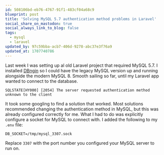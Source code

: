```yaml
---
id: 508106bd-eb76-4767-91f1-483cf04a68c9
blueprint: post
title: 'Solving MySQL 5.7 authentication method problems in Laravel'
social_share_on_mastodon: true
social_always_link_to_blog: false
tags:
  - mysql
  - laravel
updated_by: 97c59bba-acb7-406d-9278-abc37e3f76a9
updated_at: 1707740786
---
```

Last week I was setting up al old Laravel project that required MySQL 5.7. I installed [DBngin](https://dbngin.com) so I could have the legacy MySQL version up and running alongside the modern MySQL 8. Smooth sailing so far, until my Laravel app wanted to connect to the database.

```
SQLSTATE[HY000] [2054] The server requested authentication method unknown to the client
```

It took some googling to find a solution that worked. Most solutions recommended changing the authentication method in MySQL, but this was already configured correctly for me. What I had to do was explicitly configure a socket for MySQL to connect with. I added the following to my `.env` file:

```
DB_SOCKET=/tmp/mysql_3307.sock
```

Replace `3307` with the port number you configured your MySQL server to run on.